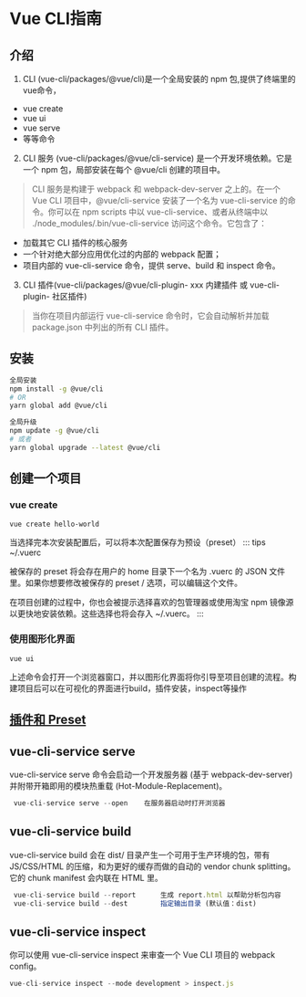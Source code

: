 # Vue CLI指南
## 介绍
1. CLI (vue-cli/packages/@vue/cli)是一个全局安装的 npm 包,提供了终端里的vue命令，
  - vue create
  - vue ui
  - vue serve
  - 等等命令
2. CLI 服务 (vue-cli/packages/@vue/cli-service) 是一个开发环境依赖。它是一个 npm 包，局部安装在每个 @vue/cli 创建的项目中。
> CLI 服务是构建于 webpack 和 webpack-dev-server 之上的。在一个 Vue CLI 项目中，@vue/cli-service 安装了一个名为 vue-cli-service 的命令。你可以在 npm scripts 中以 vue-cli-service、或者从终端中以 ./node_modules/.bin/vue-cli-service 访问这个命令。它包含了：
  - 加载其它 CLI 插件的核心服务
  - 一个针对绝大部分应用优化过的内部的 webpack 配置；
  - 项目内部的 vue-cli-service 命令，提供 serve、build 和 inspect 命令。
3. CLI 插件(vue-cli/packages/@vue/cli-plugin- xxx 内建插件 或 vue-cli-plugin- 社区插件)
>当你在项目内部运行 vue-cli-service 命令时，它会自动解析并加载 package.json 中列出的所有 CLI 插件。
## 安装
```bash
全局安装
npm install -g @vue/cli
# OR
yarn global add @vue/cli

全局升级
npm update -g @vue/cli
# 或者
yarn global upgrade --latest @vue/cli
```
## 创建一个项目
### vue create
```
vue create hello-world
```
当选择完本次安装配置后，可以将本次配置保存为预设（preset）
::: tips
~/.vuerc

被保存的 preset 将会存在用户的 home 目录下一个名为 .vuerc 的 JSON 文件里。如果你想要修改被保存的 preset / 选项，可以编辑这个文件。

在项目创建的过程中，你也会被提示选择喜欢的包管理器或使用淘宝 npm 镜像源以更快地安装依赖。这些选择也将会存入 ~/.vuerc。
:::
### 使用图形化界面
```
vue ui
```
上述命令会打开一个浏览器窗口，并以图形化界面将你引导至项目创建的流程。构建项目后可以在可视化的界面进行build，插件安装，inspect等操作

## [插件和 Preset](https://cli.vuejs.org/zh/guide/plugins-and-presets.html#%E6%8F%92%E4%BB%B6)

## vue-cli-service serve

vue-cli-service serve 命令会启动一个开发服务器 (基于 webpack-dev-server) 并附带开箱即用的模块热重载 (Hot-Module-Replacement)。

```js
 vue-cli-service serve --open    在服务器启动时打开浏览器
```

## vue-cli-service build

vue-cli-service build 会在 dist/ 目录产生一个可用于生产环境的包，带有 JS/CSS/HTML 的压缩，和为更好的缓存而做的自动的 vendor chunk splitting。它的 chunk manifest 会内联在 HTML 里。

```js
 vue-cli-service build --report      生成 report.html 以帮助分析包内容
 vue-cli-service build --dest        指定输出目录 (默认值：dist)
```

## vue-cli-service inspect

你可以使用 vue-cli-service inspect 来审查一个 Vue CLI 项目的 webpack config。

```js
vue-cli-service inspect --mode development > inspect.js 
```